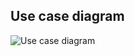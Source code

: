 ## Use case diagram
![Use case diagram](https://user-images.githubusercontent.com/88384193/142762528-c8f1abad-3492-43e6-a988-fbfae27c7480.PNG)
